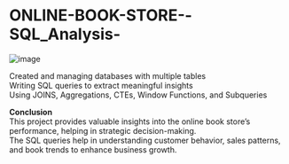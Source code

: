 # ONLINE-BOOK-STORE--SQL_Analysis-

![image](https://github.com/user-attachments/assets/1e4539ef-dea7-4e82-8849-34e35f5ff124)

Created and managing databases with multiple tables<br>
Writing SQL queries to extract meaningful insights<br>
Using JOINS, Aggregations, CTEs, Window Functions, and Subqueries<br>

<b>Conclusion</b><br>
This project provides valuable insights into the online book store’s performance, helping in strategic decision-making.<br> The SQL queries help in understanding customer behavior, sales patterns, and book trends to enhance business growth.
